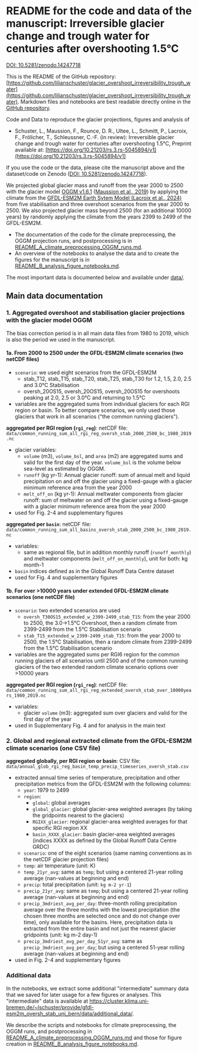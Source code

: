 # README for the code and data of the manuscript: Irreversible glacier change and trough water for centuries after overshooting 1.5°C

[DOI: 10.5281/zenodo.14247718](https://doi.org/10.5281/zenodo.14247718)

This is the README of the GitHub repository: [https://github.com/lilianschuster/glacier_overshoot_irreversibility_trough_water](https://github.com/lilianschuster/glacier_overshoot_irreversibility_trough_water). Markdown files and notebooks are best readable directly online in the [GitHub repository](https://github.com/lilianschuster/glacier_overshoot_irreversibility_trough_water).

Code and Data to reproduce the glacier projections, figures and analysis of 
- Schuster, L., Maussion, F., Rounce, D. R., Ultee, L., Schmitt, P.,  Lacroix, F., Frölicher, T., Schleussner, C.-F. (in review): Irreversible glacier change and trough water for centuries after overshooting 1.5°C, Preprint available at: [https://doi.org/10.21203/rs.3.rs-5045894/v1](https://doi.org/10.21203/rs.3.rs-5045894/v1)

If you use the code or the data, please cite the manuscript above and the dataset/code on Zenodo ([DOI: 10.5281/zenodo.14247718](https://doi.org/10.5281/zenodo.14247718)). 

We projected global glacier mass and runoff from the year 2000 to 2500 with the glacier model [OGGM v1.6.1](https://doi.org/10.5281/zenodo.8287580) ([Maussion et al., 2019](https://www.geosci-model-dev.net/12/909/2019/)) by applying the climate from the [GFDL-ESM2M Earth Sytem Model (Lacroix et al., 2024)](https://doi.org/10.1029/2024EF004862) from five stabilisation and three overshoot scenarios from the year 2000 to 2500. We also projected glacier mass beyond 2500 (for an additional 10000 years) by randomly applying the climate from the years 2399 to 2499 of the GFDL-ESM2M. 

- The documentation of the code for the climate preprocessing, the OGGM projection runs, and postprocessing is in [README_A_climate_preprocessing_OGGM_runs.md](README_A_climate_preprocessing_OGGM_runs.md). 
- An overview of the notebooks to analyse the data and to create the figures for the manuscript is in [README_B_analysis_figure_notebooks.md](README_B_analysis_figure_notebooks.md).

The most important data is documented below and available under [data/](data/).

## Main data documentation

### 1. Aggregated overshoot and stabilisation glacier projections with the glacier model OGGM

The bias correction period is in all main data files from 1980 to 2019, which is also the period we used in the manuscript.

#### 1a. From 2000 to 2500 under the GFDL-ESM2M climate scenarios (two netCDF files)

   - `scenario`: we used eight scenarios from the GFDL-ESM2M
       - stab_T12, stab_T15, stab_T20, stab_T25, stab_T30 for 1.2, 1.5, 2.0, 2.5 and 3.0°C Stabilisation 
       - oversh_20OS15, oversh_20OS15, oversh_20OS15 for overshoots peaking at 2.0, 2.5 or 3.0°C and returning to 1.5°C
   - variables are the aggregated sums from individual glaciers for each RGI region or basin. To better compare scenarios, we only used those glaciers that work in all scenarios ("the common running glaciers"). 
   
**aggregated per RGI region (`rgi_reg`)**: netCDF file: `data/common_running_sum_all_rgi_reg_oversh_stab_2000_2500_bc_1980_2019.nc`
   - glacier variables:
       - `volume` (m3), `volume_bsl`, and `area` (m2) are aggregated sums and valid for the first day of the year. `volume_bsl` is the volume below sea-level as estimated by OGGM.          
       - `runoff` (kg yr-1): Annual glacier runoff: sum of annual melt and liquid precipitation on and off the glacier using a fixed-gauge with a glacier minimum reference area from the year 2000 
       - `melt_off_on` (kg yr-1): Annual meltwater components from glacier runoff: sum of meltwater on and off the glacier using a fixed-gauge with a glacier minimum reference area from the year 2000
   - used for Fig. 2-4 and supplementary figures
   
**aggregated per `basin`**: netCDF file: `data/common_running_sum_all_basins_oversh_stab_2000_2500_bc_1980_2019.nc`
   - variables:
       - same as regional file, but in addition monthly runoff (`runoff_monthly`) and meltwater components (`melt_off_on_monthly`), unit for both: kg month-1
   - `basin` indices defined as in the Global Runoff Data Centre dataset
   - used for Fig. 4 and supplementary figures


####  1b. For over >10000 years under extended GFDL-ESM2M climate scenarios (one netCDF file)

- `scenario`: two extended scenarios are used
    - `oversh_T30OS15_extended_w_2399-2499_stab_T15`: from the year 2000 to 2500, the 3.0->1.5°C Overshoot, then a random climate from 2399-2499 from the 1.5°C Stabilisation scenario
    - `stab_T15_extended_w_2399-2499_stab_T15`:  from the year 2000 to 2500, the 1.5°C Stabilisation, then a random climate from 2399-2499 from the 1.5°C Stabilisation scenario
- variables are the aggregated sums per RGI6 region for the common running glaciers of all scenarios until 2500 and of the common running glaciers of the two extended random climate scenario options over >10000 years

**aggregated per RGI region (`rgi_reg`)**: netCDF file: `data/common_running_sum_all_rgi_reg_extended_oversh_stab_over_10000years_1980_2019.nc`
   - variables: 
       - glacier `volume` (m3):  aggregated sum over glaciers and valid for the first day of the year   
   - used in Supplementary Fig. 4 and for analysis in the main text 

### 2. Global and regional extracted climate from the GFDL-ESM2M climate scenarios (one CSV file)

**aggregated globally, per RGI region or basin**: CSV file: `data/annual_glob_rgi_reg_basin_temp_precip_timeseries_oversh_stab.csv` 
- extracted annual time series of temperature, precipitation and other precipitation metrics from the GFDL-ESM2M with the following columns:
    - `year`: 1979 to 2499
    - `region`: 
        - `global`: global averages
        - `global_glacier`: global glacier-area weighted averages (by taking the gridpoints nearest to the glaciers)
        - `RGIXX_glacier`: regional glacier-area weighted averages for that specific RGI region XX
        - `basin_XXXX_glacier`: basin glacier-area weighted averages (indices XXXX as defined by the Global Runoff Data Centre GRDC)
    - `scenario`: one of the eight scenarios  (same naming conventions as in the netCDF glacier projection files)
    - `temp`: air temperature (unit: K)
    - `temp_21yr_avg`: same as `temp`; but using a centered 21-year rolling average (nan-values at beginning and end)
    - `precip`: total precipitation (unit: `kg m-2 yr-1`)
    - `precip_21yr_avg`: same as `temp`; but using a centered 21-year rolling average (nan-values at beginning and end)
    - `precip_3mdriest_avg_per_day`: three-month rolling precipitation average over the three months with the lowest precipitation (the chosen three months are selected once and do not change over time), only available for the basins. Here, precipitation data is extracted from the entire basin and not just the nearest glacier gridpoints (unit: kg m-2 day-1)
    - `precip_3mdriest_avg_per_day_51yr_avg`: same as `precip_3mdriest_avg_per_day`; but using a centered 51-year rolling average (nan-values at beginning and end)
- used in Fig. 2-4 and supplementary figures


### Additional data

In the notebooks, we extract some additional  "intermediate" summary data that we saved for later usage for a few figures or analyses. This "intermediate" data is available at https://cluster.klima.uni-bremen.de/~lschuster/provide/gfdl-esm2m_oversh_stab_uni_bern/data/additional_data/. 

We describe the scripts and notebooks for climate preprocessing, the OGGM runs, and postprocessing in [README_A_climate_preprocessing_OGGM_runs.md](README_A_climate_preprocessing_OGGM_runs.md) and those for figure creation in [README_B_analysis_figure_notebooks.md](README_B_analysis_figure_notebooks.md).

